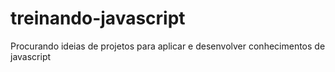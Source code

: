 # treinando-javascript
Procurando ideias de projetos para aplicar e desenvolver conhecimentos de javascript
